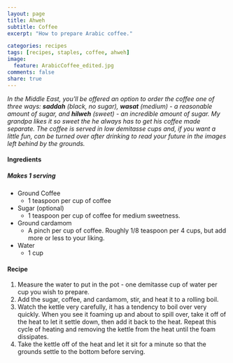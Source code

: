```yaml
---
layout: page
title: Ahweh
subtitle: Coffee
excerpt: "How to prepare Arabic coffee."

categories: recipes
tags: [recipes, staples, coffee, ahweh]
image:
  feature: ArabicCoffee_edited.jpg
comments: false
share: true
---
```


*In the Middle East, you'll be offered an option to order the coffee one of three ways: **saddah** (black, no sugar), **wasat** (medium) - a reasonable amount of sugar, and **hilweh** (sweet) - an incredible amount of sugar. My grandpa likes it so sweet the he always has to get his coffee made separate. The coffee is served in low demitasse cups and, if you want a little fun, can be turned over after drinking to read your future in the images left behind by the grounds.*

#### Ingredients

##### Makes 1 serving

-	Ground Coffee
	-	1 teaspoon per cup of coffee
-	Sugar (optional)
	-	1 teaspoon per cup of coffee for medium sweetness.
-	Ground cardamom
	-	A pinch per cup of coffee. Roughly 1/8 teaspoon per 4 cups, but add more or less to your liking.
-	Water
	-	1 cup

#### Recipe

1.	Measure the water to put in the pot - one demitasse cup of water per cup you wish to prepare.
2.	Add the sugar, coffee, and cardamom, stir, and heat it to a rolling boil.
3.	Watch the kettle very carefully, it has a tendency to boil over very quickly. When you see it foaming up and about to spill over, take it off of the heat to let it settle down, then add it back to the heat. Repeat this cycle of heating and removing the kettle from the heat until the foam dissipates.
4.	Take the kettle off of the heat and let it sit for a minute so that the grounds settle to the bottom before serving.
